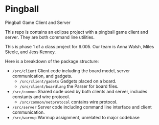 # Pingball
Pingball Game Client and Server

This repo is contains an eclipse project with a pingball game client and server.
They are both command line utilities.

This is phase 1 of a class project for 6.005.
Our team is Anna Walsh, Miles Steele, and Jess Kenney.

Here is a breakdown of the package structure:

- `/src/client` Client code including the board model, server communication, and gadgets.
    - `/src/client/gadets` Gadgets placed on a board.
    - `/src/client/boardlang` the Parser for board files.
- `/src/common` Shared code used by both clients and server, includes constants and wire protocol.
    - `/src/common/netprotocol` contains wire protocol.   
- `/src/server` Server code including command line interface and client communication.
- `/src/warmup` Warmup assignment, unrelated to major codebase

